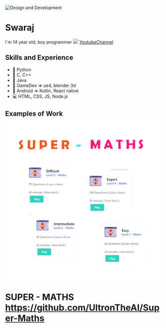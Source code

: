 
![Design and Development](https://st4.depositphotos.com/1001941/22640/v/450/depositphotos_226406714-stock-illustration-analyst-working-laptop-different-programing.jpg)


# Swaraj
I`m 14 year old, boy programmer <a href="https://www.instagram.com/pro_epic_programmer/" style="width: 30px;"><img src="https://upload.wikimedia.org/wikipedia/commons/thumb/a/a5/Instagram_icon.png/2048px-Instagram_icon.png"></a>
<a href="https://www.youtube.com/channel/UCgxCHhiP2ckGHQhdDWrFEwA">YoutubeChannel</a>

## Skills and Experience
* 🎄 Python
* 🎄 C, C++
* 🎄 Java
* 🎄 GameDev => ue4, blender 3d
* 📱 Android => Kotlin, React native
* 💻 HTML, CSS, JS, Node.js

## Examples of Work
<img src="https://raw.githubusercontent.com/UltronTheAI/Super-Maths/main/Demo.png" width="512">

# SUPER - MATHS  https://github.com/UltronTheAI/Super-Maths

